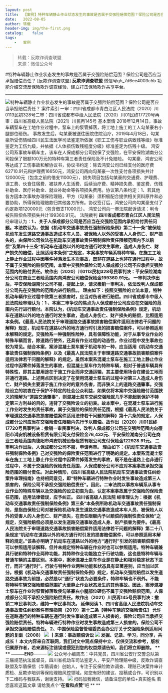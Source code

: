 ```yaml
---
layout:	post
title:	【案例】特种车辆静止作业状态发生的事故是否属于交强险赔偿范围？保险公司是否应当承担赔偿责任？
date:	2022-08-05
author:	转载
header-img:	img/the-first.png
catalog:	false
tags:
	-	案例
---
```


<blockquote><p>转载：反欺诈调查联盟<br>
来源：微信公众号</p></blockquote>

#特种车辆静止作业状态发生的事故是否属于交强险赔偿范围？保险公司是否应当承担赔偿责任？
[反欺诈调查联盟]
**反欺诈调查联盟**
微信号gh_7d6ee4003c5b
功能介绍交流反保险欺诈调查经验，建立打击保险欺诈共享平台。

****
![]({{site.baseurl}}/postimg/L6usUGPiatBS7Vy8g5xXmmIicg6xeYy4nfb3ZLTGeZcCL6E4LsDfkOlODF7BDUBlfz03yBIBsgceCzN4mGV0Br8Q.jpeg)​
特种车辆静止作业状态发生的事故是否属于交强险赔偿范围？保险公司是否应当承担赔偿责任？
案件索引
一审：四川省成都市青白江区人民法院（2020）川0113民初328号二审：四川省成都市中级人民法院（2020）川01民终17720号再审：四川省高级人民法院（2021）川民再145号
基本案情
2018年12月14日，事故车辆泵车在工地作业过程中，泵车上的泵管掉落，将工地上施工的工人勾某豪右小腿部位砸伤。
事故发生后，勾某豪被送往医院住院治疗，2019年4月18日，勾某豪所受伤情经四川民生法医学司法鉴定所依据《职工工伤与职业病致残等级》标准鉴定为工伤九级，并依据《人体损伤致残程度分级》标准鉴定为伤残十级。
鸿安公司系事故车辆车主，该车在人保成都分公司投保了交强险，在平安保险湖南分公司投保了限额100万元的特种车第三者责任保险及不计免赔险。
勾某豪、鸿安公司等达成了工伤事故和解协议书，协议书约定：除去鸿安公司已经支付的医疗费62710.91元和护理费16650元，鸿安公司再向勾某豪一次性支付各项损失共计120000元（包含之前的借支11000元），损失项目包括勾某豪的交通费、护理费、误工费、伙食住宿费、被扶养人生活费、后续治疗费、精神损失费、鉴定费、伤残补助金、医疗补助金、就业补助金等各项损失费用。协议第八条约定：1、若其他各方因本次事故办理保险理赔，甲方（勾某豪）须积极配合提供相关资料原件和必要协助，所得保险理赔款归其他各方所有。协议签订后，鸿安公司向勾某豪支付了约定款项120000元（包含借支11000元）。
鸿安公司向一审法院起诉请求：判令被告赔偿各项损失共计199360.91元。
法院裁判
**四川省成都市青白江区人民法院**经审理认为：**1
、关于人保成都分公司是否应当在交强险范围内承担给付责任问题。**本法院认为，依据《机动车交通事故责任强制保险条例》第二十一条“被保险机动车发生道路交通事故造成本车人员、被保险人以外的受害人人身伤亡、财产损失的，由保险公司依法在机动车交通事故责任强制保险责任限额范围内予以赔偿”及第四十三条“机动车在道路以外的地方通行时发生事故，造成人身伤亡、财产损失的赔偿，比照适用本条例”之规定，本案事故车辆系特种车辆，在施工工地上静止作业过程中因零件掉落发生本次事故，既非在道路上也非在通行过程中，故不属于交强险的赔偿范围，本案中交强险保险公司人保成都分公司不应承担交强险范围内的赔付责任。故作出（2020）川0113民初328号民事判决：平安保险湖南分公司在商业三者险范围内向鸿安公司赔偿保险金199360.91元。
**一审判决作出后，平安保险湖南分公司不服，提起上诉，请求撤销一审判决，依法改判人保成都分公司先在交强险的范围内进行赔偿。。**
理由如下：按照交强险的立法本意，特种机动车辆作业过程中致第三者损害时，应当对伤者进行赔偿。**四川省成都市中级人民法院**经审理认为：**1
、本案二审争议的焦点为人保成都分公司应否在交强险的范围内先行进行赔付。**本院认为，《机动车交通事故责任强制保险条例》规定，机动车在道路以外的地方通行时发生事故，造成人身伤亡、财产损失的赔偿，比照适用本条例。《最高人民法院关于审理道路交通事故损害赔偿案件适用法律若干问题的解释》规定，机动车在道路以外的地方通行时引发的损害赔偿案件，可以参照适用本解释的规定。交强险系一种强制性险种，具有保障性功能，对于从事专业作业的特殊车辆而言，除道路行使外，还具有作业过程的动态性，作业过程中发生事故也较为常见。结合本案，案涉混凝土泵车属于机动车的一种，应当适用《机动车交通事故责任强制保险条例》以及《最高人民法院关于审理道路交通事故损害赔偿案件适用法律若干问题的解释》的规定。虽然本案系混凝土泵车在施工工地上静止作业过程中因零件掉落发生的事故，但混凝土泵车作为特种车辆，相对于普通车辆具有特殊性，即其主要用途在于施工作业而非交通运输，其主要使用场合在建设工地而非通行道路。上述两点区别决定了在使用混凝土泵车的过程中对第三人造成人身伤亡、财产损失主要源于施工作业时的意外伤害，而非狭义上的道路交通肇事。交强险设立的初衷在于保护不特定的社会公众利益，如果仅将本案中交强险赔付范围狭义的理解为“道路交通肇事”，则混凝土泵车交纳交强险就几乎不能起到保护不特定第三方利益的目的，违背了交强险设立的初衷。故本案中，在混凝土泵车进行施工作业时发生的责任事故，属于交强险的保险责任范围，根据《最高人民法院关于审理道路交通事故损害赔偿案件适用法律若干问题的解释》第十六条的规定，人保成都分公司应当在交强险责任限额内先行予以赔偿。故作出（2020）川01民终17720号民事判决：撤销一审民事判决，改判人保成都分公司在交强险范围内向德阳市鸿安机械设备租赁有限公司支付保险金76,432元、平安保险湖南分公司在商业三者险范围向德阳市鸿安机械设备租赁有限公司支付保险金122928.91元。
**二审判决作出后，人保成都分公司不服，申请再审。**
理由如下：《机动车交通事故责任强制保险条例》己对交强险的保险责任范围进行了明确的规定。本案系混凝土泵车在施工工地上静止作业过程中因零件掉落发生的事故，既不是在道路上也非通行过程中，不属于交强险的保险责任范围，人保成都分公司不应对本案事故承担交强险范围的赔付责任。对此种情形，《四川省高级人民法院机动车交通事故责任纠纷案件审理指南》也持相同意见，即“特种车辆进行特种作业时发生事故造成第三人损害的，保险公司不承担交强险赔偿责任”。因此，二审法院以事故车辆系从事专业作业的特殊车辆以及交强险的设立初衷为由，认定本案事故属于交强险的保险责任范围，适用法律错误，应予纠正。
**四川省高级人民法院**
经审理认为：根据《机动车交通事故责任强制保险条例》第三条“本条例所称机动车交通事故责任强制保险，是指由保险公司对被保险机动车发生道路交通事故造成本车人员、被保险人以外的受害人的人身伤亡、财产损失，在责任限额内予以赔偿的强制性责任保险”之规定，交强险赔偿必须是以发生道路交通事故造成人身、财产损害为要件。《最高人民法院关于审理道路交通事故损害赔偿案件适用法律若干问题的解释》第二十八条规定“机动车在道路以外的地方通行时引发的损害赔偿案件，可以参照适用本解释的规定。”该条亦明确了机动车在道路以外的地方“通行时”引发的损害赔偿案件可以参照适用该解释，但并未规定特种车辆在作业时也可以参照适用。特种车辆兼具行驶和特种作业两种功能，其特种作业功能独立于行驶功能，这也是特种车辆与普通车辆的主要区别。本案中，案涉混凝土泵车作业是在静止和相对稳定状态下进行，而非“通行时”。行驶与特种作业两种功能和状态具有显著差别，应当加以区分。根据《机动车交通事故责任强制保险条例》规定，机动车交强险赔偿以发生道路交通事故为前提，必然是以“通行”状态为必要条件，特种车辆也不例外。不能将特种车辆交强险赔偿范围扩大至静止作业状态发生的其他事故。因此，案涉混凝土泵车在作业时泵管掉落致使勾某豪右小腿部位砸伤不属于交强险赔偿范围，人保成都分公司不承担交强险赔偿责任。故作出（2021）川民再145号民事判决：撤销二审民事判决，维持一审民事判决。
延伸阅读
**1****、四川省高级人民法院机动车交通事故责任纠纷案件审理指南（2019）****第十二条【特种车辆的交强险责任】**
允许在道路通行的特种车辆在通行时发生事故造成第三人损害的，保险公司应当承担交强险赔偿责任。特种车辆进行特种作业时发生事故造成第三人损害的，保险公司不承担交强险赔偿责任。
**2****、中国保险监督管理委员会办公厅关于交强险条例适用问题的复函（2008）**
![]({{site.baseurl}}/postimg/WXB1T9vQk82KWB7MYSeuOVVRdKVbNlAFmtwDqnueLwyLG1w47hibXaYaCS9uFNSXSxnH9LlccvvRTvjGuDbUkYA.png)
┃来源：事故赔偿诉讼
![]({{site.baseurl}}/postimg/CFF20LXzkOyYmal29zn37N5Bg2NQ4tyN4ylvMFyM3VmF4x90Uj4cDmoEphibia4RN55ibIXmqU1Od9w2Q5nhA08lA.png)
发掘、记录、学习，同分享，共成长！
本文内容来自互联网，我们对文中观点保持中立、仅供交流和参考，版权归属原作者，若来源标注错误或侵犯到您的权益烦请告知，我们将立即删除。
**
**
———END****———
![]({{site.baseurl}}/postimg/L6usUGPiatBSs5Yxdp5NU9dpdqWanE7Mq7XpTo0mwlia1gia9NNFGTRYKdpVvrK2KgpAPictg52F8U9sicXI1jQ1dzA.jpeg)
公众号小编周杰：中共党员，四川省公安厅交警总队第三届规范执法监督员，四川省机动车司法鉴定人，平安产险理赔中级，反欺诈调查联盟及华盾保信（华盾调查）创始人，专注于反保险欺诈调查、理赔已决案件审计质检、反欺诈培训等保险理赔风控领域。如您有好的建议、投稿或合作，可识别以下二维码与我联系，谢谢支持。
![]({{site.baseurl}}/postimg/L6usUGPiatBS3wrVRuWQYeic3juNbQs2kiaCeq6U3Y7sobzUaIjwichkaPNyMQzDdM5fXhxqgA74BJYGaLDib5TIqKA.jpeg)
扫码加我微信，请备注您的单位+真实姓名
若您喜欢这篇文章
请给我点个“**在看和点赞**”吧
**
**
